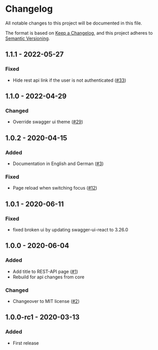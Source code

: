 # Changelog

All notable changes to this project will be documented in this file.

The format is based on [Keep a Changelog](https://keepachangelog.com/en/1.0.0/),
and this project adheres to [Semantic Versioning](https://semver.org/spec/v2.0.0.html).

## 1.1.1 - 2022-05-27
### Fixed
- Hide rest api link if the user is not authenticated ([#33](https://github.com/scm-manager/scm-openapi-plugin/pull/33))

## 1.1.0 - 2022-04-29
### Changed
- Override swagger ui theme ([#29](https://github.com/scm-manager/scm-openapi-plugin/pull/29))

## 1.0.2 - 2020-04-15
### Added
- Documentation in English and German ([#3](https://github.com/scm-manager/scm-openapi-plugin/pull/3))

### Fixed
- Page reload when switching focus ([#12](https://github.com/scm-manager/scm-openapi-plugin/pull/12))

## 1.0.1 - 2020-06-11
### Fixed
- fixed broken ui by updating swagger-ui-react to 3.26.0

## 1.0.0 - 2020-06-04
### Added
- Add title to REST-API page ([#1](https://github.com/scm-manager/scm-openapi-plugin/pull/1))
- Rebuild for api changes from core

### Changed
- Changeover to MIT license ([#2](https://github.com/scm-manager/scm-openapi-plugin/pull/2))

## 1.0.0-rc1 - 2020-03-13
### Added
- First release

